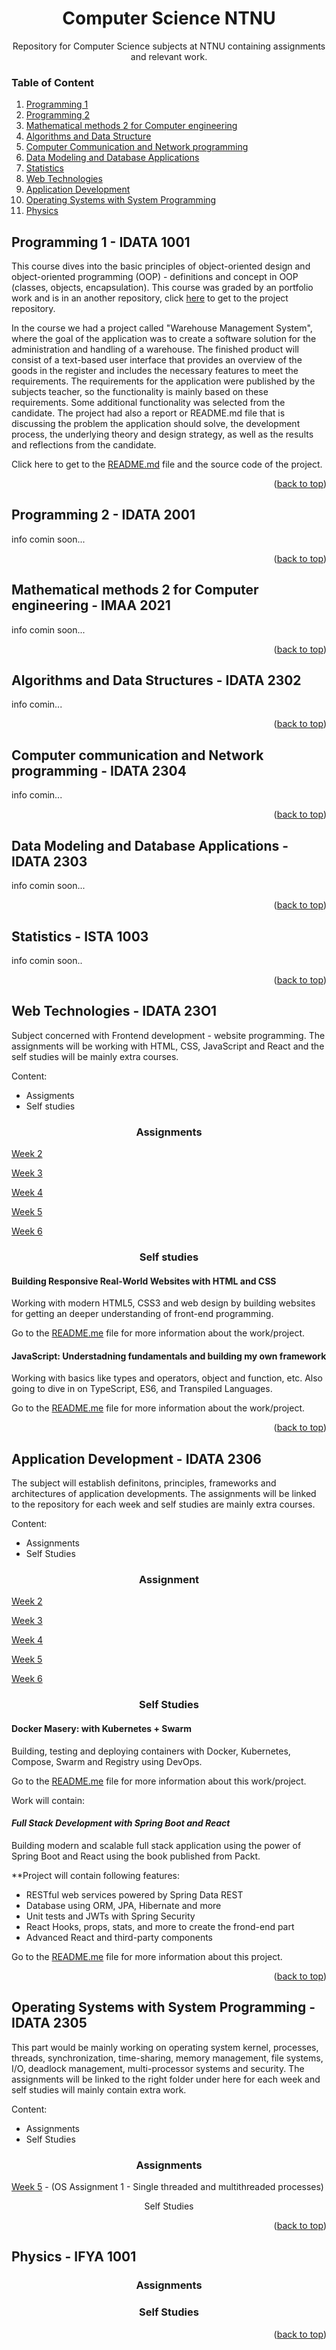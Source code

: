 # <div align="center"> Computer Science NTNU </div>

<div align="center"> Repository for Computer Science subjects at NTNU containing assignments and relevant work. </div>

### Table of Content

1. [Programming 1](#programming-1)
2. [Programming 2](#programming-2)
3. [Mathematical methods 2 for Computer engineering](#mathematical-methods-2-for-computer-engineering)
4. [Algorithms and Data Structure](#algorithms-and-data-structure)
5. [Computer Communication and Network programming](#computer-communication-and-network-programming)
6. [Data Modeling and Database Applications](#data-modeling-and-database-applications)
7. [Statistics](#statistics)
8. [Web Technologies](#web-technologies)
9. [Application Development](#application-development)
10. [Operating Systems with System Programming](#operating-systems-with-system-programming)
11. [Physics](#physics)


## Programming 1 - IDATA 1001

This course dives into the basic principles of object-oriented design and object-oriented programming (OOP) - definitions and concept in OOP (classes, objects, encapsulation). This course was graded by an portfolio work and is in an another repository, click [here](https://github.com/ejhasler/idata1001-warehousesystem) to get to the project repository.

In the course we had a project called "Warehouse Management System", where the goal of the application was to create a software solution for the administration and handling of a warehouse. The finished product will consist of a text-based user interface that provides an overview of the goods in the register and includes the necessary features to meet the requirements. The requirements for the application were published by the subjects teacher, so the functionality is mainly based on these requirements. Some additional functionality was selected from the candidate. The project had also a report or README.md file that is discussing the problem the application should solve, the development process, the underlying theory and design strategy, as well as the results and reflections from the candidate.

Click here to get to the [README.md](https://github.com/ejhasler/idata1001-warehousesystem) file and the source code of the project. 

<p align="right">(<a href="#readme-top">back to top</a>)</p>

## Programming 2 - IDATA 2001

info comin soon...

<p align="right">(<a href="#readme-top">back to top</a>)</p>

## Mathematical methods 2 for Computer engineering - IMAA 2021

info comin soon...

<p align="right">(<a href="#readme-top">back to top</a>)</p>

## Algorithms and Data Structures - IDATA 2302

info comin...

<p align="right">(<a href="#readme-top">back to top</a>)</p>

## Computer communication and Network programming - IDATA 2304

info comin...

<p align="right">(<a href="#readme-top">back to top</a>)</p>

## Data Modeling and Database Applications - IDATA 2303

info comin soon...

<p align="right">(<a href="#readme-top">back to top</a>)</p>

## Statistics - ISTA 1003

info comin soon..

<p align="right">(<a href="#readme-top">back to top</a>)</p>

## Web Technologies - IDATA 23O1

Subject concerned with Frontend development - website programming. The assignments will be working with HTML, CSS, JavaScript and React and the self studies will be mainly extra courses.

Content:
* Assigments
* Self studies

### <div align="center"> Assignments </div>

[Week 2](/)

[Week 3](/)

[Week 4](/)

[Week 5](/)

[Week 6](/)

### <div align="center"> Self studies </div>

#### Building Responsive Real-World Websites with HTML and CSS

Working with modern HTML5, CSS3 and web design by building websites for getting an deeper understanding of front-end programming.

Go to the [README.me]() file for more information about the work/project.

#### JavaScript: Understadning fundamentals and building my own framework

Working with basics like types and operators, object and function, etc. Also going to dive in on TypeScript, ES6, and Transpiled Languages.

Go to the [README.me]() file for more information about the work/project.

<p align="right">(<a href="#readme-top">back to top</a>)</p>

## Application Development - IDATA 2306

The subject will establish definitons, principles, frameworks and architectures of application developments. The assignments will be linked to the repository for each week and self studies are mainly extra courses.

Content:
* Assignments
* Self Studies

### <div align="center"> Assignment </div>

[Week 2](/)

[Week 3](/)

[Week 4](/)

[Week 5](/)

[Week 6](/)

### <div align="center"> Self Studies </div>

#### Docker Masery: with Kubernetes + Swarm

Building, testing and deploying containers with Docker, Kubernetes, Compose, Swarm and Registry using DevOps.

Go to the [README.me]() file for more information about this work/project.

Work will contain:

#### *Full Stack Development with Spring Boot and React*

Building modern and scalable full stack application using the power of Spring Boot and React using the book published from Packt.

**Project will contain following features:
* RESTful web services powered by Spring Data REST
* Database using ORM, JPA, Hibernate and more
* Unit tests and JWTs with Spring Security
* React Hooks, props, stats, and more to create the frond-end part
* Advanced React and third-party components

Go to the [README.me](https://github.com/ejhasler/cs-ntnu/blob/main/idata2306AppDev/full-stack-development-with-springboot-and-react/README.md) file for more information about this project.

<p align="right">(<a href="#readme-top">back to top</a>)</p>

## Operating Systems with System Programming - IDATA 2305

This part would be mainly working on operating system kernel, processes, threads, synchronization, time-sharing, memory management, file systems, I/O, deadlock management, multi-processor systems and security. The assignments will be linked to the right folder under here for each week and self studies will mainly contain extra work.

Content:
* Assignments
* Self Studies

### <div align="center"> Assignments </div>

[Week 5](https://github.com/ejhasler/cs-ntnu/tree/main/idata2305OperativSys/multithreader-client-server-app/demo) - (OS Assignment 1 - Single threaded and multithreaded processes)

<div align="center"> Self Studies </div>

<p align="right">(<a href="#readme-top">back to top</a>)</p>

## Physics - IFYA 1001

### <div align="center"> Assignments </div>

### <div align="center"> Self Studies </div>

<p align="right">(<a href="#readme-top">back to top</a>)</p>




